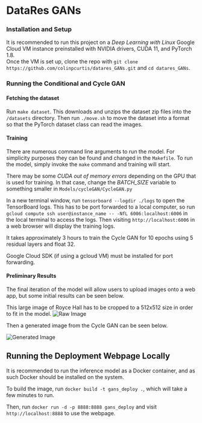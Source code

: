 # DataRes GANs

### Installation and Setup

It is recommended to run this project on a _Deep Learning with Linux_ Google Cloud VM instance preinstalled with NVIDIA drivers, CUDA 11, and PyTorch 1.8.   
Once the VM is set up, clone the repo with ```git clone https://github.com/colinpcurtis/datares_GANs.git``` 
and ```cd datares_GANs```.

### Running the Conditional and Cycle GAN

#### Fetching the dataset
Run ```make dataset```.  This downloads and unzips the dataset zip files into the ```/datasets``` directory.
Then run ```./move.sh``` to move the dataset into a format so that the PyTorch dataset class can read 
the images.

#### Training
There are numerous command line arguments to run the model.  For simplicity purposes they can be found and changed in 
the ```Makefile```.  To run the model, simply invoke the ```make``` command and training will start.

There may be some _CUDA out of memory errors_ depending on the GPU that is used for training.  In that case, change the _BATCH\_SIZE_ variable to something smaller in ```Models/cycleGAN/CycleGAN.py```

In a new terminal window, run ```tensorboard --logdir ./logs``` to open the TensorBoard logs.  This has to be
port forwarded to a local computer, so run 
```gcloud compute ssh user@instance_name -- -NfL 6006:localhost:6006```
in the local terminal to access the logs. Then visiting ```http://localhost:6006``` in a web browser 
will display the training logs.

It takes approximately 3 hours to train the Cycle GAN for 10 epochs using 5 residual layers and float 32.  

Google Cloud SDK (if using a gcloud VM) must be installed for port forwarding.  


#### Preliminary Results
The final iteration of the model will allow users to upload images onto a web app, but some initial results can be seen below.  

This large image of Royce Hall has to be cropped to a 512x512 size in order to fit in the model. 
![Raw Image](/Deploy/test3.jpeg)

Then a generated image from the Cycle GAN can be seen below.

![Generated Image](/Deploy/pred3.jpg)


## Running the Deployment Webpage Locally

It is recommended to run the inference model as a Docker container, and as such Docker should be installed on the system.

To build the image, run ```docker build -t gans_deploy .```, which will take a few minutes to run.  

Then, run ```docker run -d -p 8888:8888 gans_deploy``` and visit ```http://localhost:8888``` to use the webpage.  